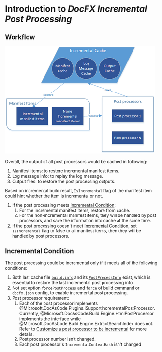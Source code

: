# Introduction to *DocFX Incremental Post Processing*

## Workflow

![DocFX incremental post processing workflow](images/incrementalpostprocessingframework.png)

Overall, the output of all post processors would be cached in following:
1. Manifest items: to restore incremental manifest items.
2. Log message info: to replay the log message. 
3. Output files: to restore the post processing outputs.

Based on incremental build result, `IsIncremental` flag of the manifest item could hint whether the item is incremental or not. 
1. If the post processing meets [Incremental Condition](#incremental-condition):
   1. For the incremental manifest items, restore from cache.
   2. For the non-incremental manifest items, they will be handled by post processors, and save the information into cache at the same time.
2. If the post processing doesn't meet [Incremental Condition](#incremental-condition), set `IsIncremental` flag to false to all manifest items, then they will be handled by post processors. 

## Incremental Condition

The post processing could be incremental only if it meets all of the following conditions:
1. Both last cache file [`build.info`](advanced_cache_file_structure.md) and its [`PostProcessInfo`](advanced_cache_file_structure.md#postprocessinfo-model) exist, which is essential to restore the last incremental post processing info.
2. Not set option `forcePostProcess` and `force` of build command or `docfx.json` config, to enable incremental post processing.
3. Post processor requirement:
   1. Each of the post processor implements @Microsoft.DocAsCode.Plugins.ISupportIncrementalPostProcessor. Currently, @Microsoft.DocAsCode.Build.Engine.HtmlPostProcessor implements the interface while @Microsoft.DocAsCode.Build.Engine.ExtractSearchIndex does not. Refer to [Customize a post processor to be incremental](customize_a_post_processor_to_be_incremental.md) for more details.
   2. Post processor number isn't changed.
   3. Each post processor's `IncrementalContextHash` isn't changed


